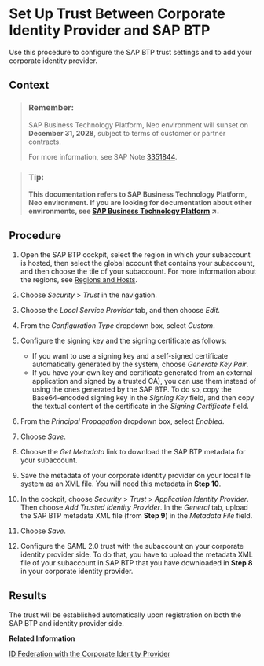 <!-- loio0f617257db8a41dda47813fd33c7e238 -->

# Set Up Trust Between Corporate Identity Provider and SAP BTP

Use this procedure to configure the SAP BTP trust settings and to add your corporate identity provider.



## Context

> ### Remember:  
> SAP Business Technology Platform, Neo environment will sunset on **December 31, 2028**, subject to terms of customer or partner contracts.
> 
> For more information, see SAP Note [3351844](https://launchpad.support.sap.com/#/notes/3351844).

> ### Tip:  
> **This documentation refers to SAP Business Technology Platform, Neo environment. If you are looking for documentation about other environments, see [SAP Business Technology Platform](https://help.sap.com/viewer/65de2977205c403bbc107264b8eccf4b/Cloud/en-US/6a2c1ab5a31b4ed9a2ce17a5329e1dd8.html "SAP Business Technology Platform (SAP BTP) is an integrated offering comprised of four technology portfolios: database and data management, application development and integration, analytics, and intelligent technologies. The platform offers users the ability to turn data into business value, compose end-to-end business processes, and build and extend SAP applications quickly.") :arrow_upper_right:.**



<a name="loio0f617257db8a41dda47813fd33c7e238__steps_tdr_gcq_p1b"/>

## Procedure

1.  Open the SAP BTP cockpit, select the region in which your subaccount is hosted, then select the global account that contains your subaccount, and then choose the tile of your subaccount. For more information about the regions, see [Regions and Hosts](https://help.sap.com/viewer/65de2977205c403bbc107264b8eccf4b/Cloud/en-US/350356d1dc314d3199dca15bd2ab9b0e.html).

2.  Choose *Security* \> *Trust* in the navigation.

3.  Choose the *Local Service Provider* tab, and then choose *Edit*.

4.  From the *Configuration Type* dropdown box, select *Custom*.

5.  Configure the signing key and the signing certificate as follows:

    -   If you want to use a signing key and a self-signed certificate automatically generated by the system, choose *Generate Key Pair*.
    -   If you have your own key and certificate generated from an external application and signed by a trusted CA\), you can use them instead of using the ones generated by the SAP BTP. To do so, copy the Base64-encoded signing key in the *Signing Key* field, and then copy the textual content of the certificate in the *Signing Certificate* field.

6.  From the *Principal Propagation* dropdown box, select *Enabled*.

7.  Choose *Save*.

8.  Choose the *Get Metadata* link to download the SAP BTP metadata for your subaccount.

9.  Save the metadata of your corporate identity provider on your local file system as an XML file. You will need this metadata in **Step 10**.

10. In the cockpit, choose *Security* \> *Trust* \> *Application Identity Provider*. Then choose *Add Trusted Identity Provider*. In the *General* tab, upload the SAP BTP metadata XML file \(from **Step 9**\) in the *Metadata File* field.

11. Choose *Save*.

12. Configure the SAML 2.0 trust with the subaccount on your corporate identity provider side. To do that, you have to upload the metadata XML file of your subaccount in SAP BTP that you have downloaded in **Step 8** in your corporate identity provider.




<a name="loio0f617257db8a41dda47813fd33c7e238__result_udr_gcq_p1b"/>

## Results

The trust will be established automatically upon registration on both the SAP BTP and identity provider side.

**Related Information**  


[ID Federation with the Corporate Identity Provider](https://help.sap.com/viewer/65de2977205c403bbc107264b8eccf4b/Cloud/en-US/dc618538d97610148155d97dcd123c24.html)

